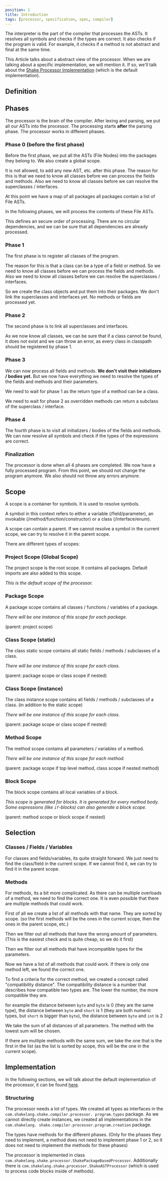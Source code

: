 ```yaml
---
position: 1
title: Introduction
tags: [processor, specification, spec, compiler]
---
```


The interpreter is the part of the compiler that processes the ASTs. It resolves all symbols and checks if the types
are correct. It also checks if the program is valid. For example, it checks if a method is not abstract and final at
the same time.

This Article talks about a abstract view of the processor. When we are talking about a specific implementation, we
will mention it. If so, we'll talk about the [Shake Processor Implementation](https://github.com/shakelang/shake/tree/master/shake/compiler/processor)
(which is the default implementation).

## Definition

## Phases

The processor is the brain of the compiler. After lexing and parsing, we put all our ASTs into the processor. The
processing starts **after** the parsing phase. The processor works in different phases.

### Phase 0 (before the first phase)

Before the first phase, we put all the ASTs (File Nodes) into the packages they belong to. We also create a global
scope.

It is not allowed, to add any new AST, etc. after this phase. The reason
for this is that we need to know all classes before we can process the fields and methods. Also we need to know all
classes before we can resolve the superclasses / interfaces.

At this point we have a map of all packages all packages contain a list of File ASTs.

In the following phases, we will process the contents of these File ASTs.

This defines an secure order of processing. There are no circular dependencies, and we can be sure that all
dependencies are already processed.

### Phase 1

The first phase is to register all classes of the program.

The reason for this is that a class can be a type of a
field or method. So we need to know all classes before we can process the fields and methods. Also we need to know all
classes before we can resolve the superclasses / interfaces.

So we create the class objects and put them into their packages. We don't link the superclasses and interfaces yet.
No methods or fields are processed yet.

### Phase 2

The second phase is to link all superclasses and interfaces.

As we now know all classes, we can be sure that if a class cannot be found, it does not exist and we can throw an
error, as every class in classpath should be registered by phase 1.

### Phase 3

We can now process all fields and methods. **We don't visit their initializers / bodies yet.**
But we now have everything we need to resolve the types of the fields and methods and their parameters.

We need to wait for phase 1 as the return type of a method can be a class.

We need to wait for phase 2 as overridden methods can return a subclass of the superclass / interface.

### Phase 4

The fourth phase is to visit all initializers / bodies of the fields and methods.
We can now resolve all symbols and check if the types of the expressions are correct.

### Finalization

The processor is done when all 4 phases are completed. We now have a fully processed program. From this point, we
should not change the program anymore. We also should not throw any errors anymore.

## Scope

A scope is a container for symbols. It is used to resolve symbols.

A symbol in this context refers to either a variable (/field/parameter), an invokable (/method/function/constructor)
or a class (/interface/enum).

A scope can contain a parent. If we cannot resolve a symbol in the current scope, we can try to resolve it in the
parent scope.

There are different types of scopes:

### Project Scope (Global Scope)

The project scope is the root scope. It contains all packages. Default imports are also added to this scope.

_This is the default scope of the processor._

### Package Scope

A package scope contains all classes / functions / variables of a package.

_There will be one instance of this scope for each package._

(parent: project scope)

### Class Scope (static)

The class static scope contains all static fields / methods / subclasses of a class.

_There will be one instance of this scope for each class._

(parent: package scope or class scope if nested)

### Class Scope (instance)

The class instance scope contains all fields / methods / subclasses of a class. (in addition to the static scope)

_There will be one instance of this scope for each class._

(parent: package scope or class scope if nested)

### Method Scope

The method scope contains all parameters / variables of a method.

_There will be one instance of this scope for each method._

(parent: package scope if top level method, class scope if nested method)

### Block Scope

The block scope contains all local variables of a block.

_This scope is generated for blocks. It is generated for every method body. Some expressions (like `if`-blocks) can
also generate a block scope._

(parent: method scope or block scope if nested)

## Selection

### Classes / Fields / Variables

For classes and fields/variables, its quite straight forward. We just need to find the class/field in the current
scope. If we cannot find it, we can try to find it in the parent scope.

### Methods

For methods, its a bit more complicated. As there can be multiple overloads of a method, we need to find the correct
one. It is even possible that there are multiple methods that could work.

First of all we create a list of all methods with that name. They are sorted by scope. (so the first methods will be
the ones in the current scope, then the ones in the parent scope, etc.)

Then we filter out all methods that have the wrong amount of parameters. (This is the easiest check and is quite cheap,
so we do it first)

Then we filter out all methods that have incompatible types for the parameters.

Now we have a list of all methods that could work. If there is only one method left, we found the correct one.

To find a criteria for the correct method, we created a concept called "compatibility distance". The compatibility
distance is a number that describes how compatible two types are. The lower the number, the more compatible they are.

for example the distance between `byte` and `byte` is 0 (they are the same type), the distance between `byte` and
`short` is 1 (they are both numeric types, but `short` is bigger than `byte`), the distance between `byte` and `int` is 2

We take the sum of all distances of all parameters. The method with the lowest sum will be chosen.

If there are multiple methods with the same sum, we take the one that is the first in the list (as the list is sorted
by scope, this will be the one in the current scope).

## Implementation

In the following sections, we will talk about the default implementation of the processor, it can be found
[here](https://github.com/shakelang/shake/tree/master/shake/compiler/processor).

### Structuring

The processor needs a lot of types. We created all types as interfaces in the `com.shakelang.shake.compiler.processor.
program.types` package. As we cannot directly create instances, we created all implementations in the `com.shakelang.
shake.compiler.processor.program.creation` package.

The types have methods for the different phases. (Only for the phases they need to implement, a method does not need to
implement phase 1 or 2, so it does not need to implement the methods for these phases)

The processor is implemented in class `com.shakelang.shake.processor.ShakePackageBasedProcessor`. Additionally there is `com.shakelang.shake.processor.ShakeASTProcessor` (which is used to process code blocks inside of methods).
